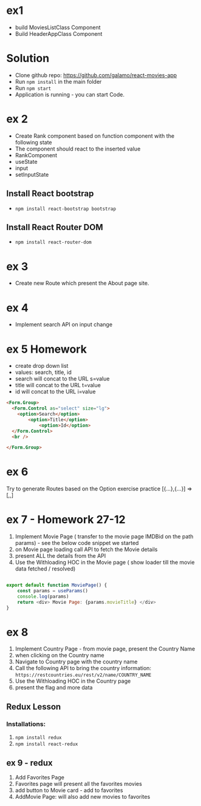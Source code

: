 # ex1

- build MoviesListClass Component
- Build HeaderAppClass Component

# Solution

- Clone github repo: https://github.com/galamo/react-movies-app
- Run `npm install` in the main folder
- Run `npm start`
- Application is running - you can start Code.


# ex 2

- Create Rank component based on function component with the following state
- The component should react to the inserted value
- RankComponent
- useState
- input 
- setInputState




## Install React bootstrap
-  `npm install react-bootstrap bootstrap`


## Install React Router DOM
-  `npm install react-router-dom`

# ex 3 
- Create new Route which present the About page site.


 # ex 4
- Implement search API on input change


# ex 5 Homework
- create drop down list
- values: search, title, id
- search will concat to the URL  s=value
- title will concat to the URL  t=value
- id will concat to the URL  i=value



```html
<Form.Group>
  <Form.Control as="select" size="lg">
    <option>Search</option>
        <option>Title</option>
            <option>Id</option>
  </Form.Control>
  <br />

</Form.Group>
```

# ex 6

Try to generate Routes based on the Option exercise practice
[{...},{...}] => [<Route>,<Route>,<Route>]


# ex 7 - Homework 27-12

1. Implement Movie Page ( transfer to the movie page IMDBid on the path params) - see the below code snippet we started
2. on Movie page loading call API to fetch the Movie details
3. present ALL the details from the API
4. Use the Withloading HOC in the Movie page ( show loader till the movie data fetched / resolved)

 
```javascript

export default function MoviePage() {
    const params = useParams()
    console.log(params)
    return <div> Movie Page: {params.movieTitle} </div>
}

```



# ex 8 

1. Implement Country Page - from movie page, present the Country Name
2. when clicking on the Country name
3. Navigate to Country page with the country name
4. Call the following API to bring the country information: `https://restcountries.eu/rest/v2/name/COUNTRY_NAME`
5. Use the Withloading HOC in the Country page
6. present the flag and more data 




## Redux Lesson

### Installations:
1. `npm install redux`
2. `npm install react-redux` 


## ex 9 - redux
1. Add Favorites Page
2. Favorites page will present all the favorites movies
3. add button to Movie card - add to favorites 
4. AddMovie Page: will also add new movies to favorites